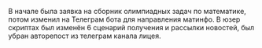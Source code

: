 В начале была заявка на сборник олимпиадных задач по математике, потом изменил на Телеграм бота для направления матинфо.
В юзер скриптах был изменён 6 сценарий получения и рассылки новостей, был убран авторепост из телеграм канала лицея.
